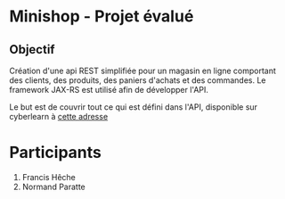 # Minishop - Projet évalué
## Objectif

Création d'une api REST simplifiée pour un magasin en ligne comportant des clients, des produits, des paniers d'achats et des commandes.
Le framework JAX-RS est utilisé afin de développer l'API. 

Le but est de couvrir tout ce qui est défini dans l'API, disponible sur cyberlearn à [cette adresse](https://cyberlearn.hes-so.ch/pluginfile.php/2691039/mod_resource/content/6/index.html)

# Participants
1. Francis Hêche
1. Normand Paratte
